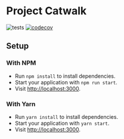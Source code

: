 # Project Catwalk

![tests](https://github.com/Team-Asteraceae/project-catwalk/actions/workflows/node.js.yml/badge.svg) [![codecov](https://codecov.io/gh/Team-Asteraceae/project-catwalk/branch/main/graph/badge.svg?token=IWOPASQ45P)](https://codecov.io/gh/Team-Asteraceae/project-catwalk)

## Setup

### With NPM
- Run `npm install` to install dependencies.
- Start your application with `npm run start`.
- Visit [http://localhost:3000](http://localhost:3000).

### With Yarn
- Run `yarn install` to install dependencies.
- Start your application with `yarn start`.
- Visit [http://localhost:3000](http://localhost:3000).

